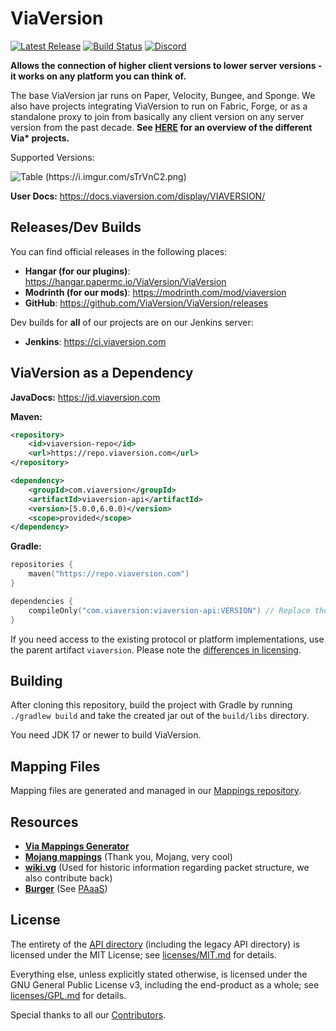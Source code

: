 # ViaVersion

[![Latest Release](https://img.shields.io/github/v/release/ViaVersion/ViaVersion)](https://viaversion.com)
[![Build Status](https://github.com/ViaVersion/ViaVersion/actions/workflows/gradle.yml/badge.svg?branch=master)](https://github.com/ViaVersion/ViaVersion/actions)
[![Discord](https://img.shields.io/badge/chat-on%20discord-blue.svg)](https://viaversion.com/discord)

**Allows the connection of higher client versions to lower server versions -
it works on any platform you can think of.**

The base ViaVersion jar runs on Paper, Velocity, Bungee, and Sponge. We also have projects integrating ViaVersion to run
on Fabric, Forge, or as a standalone proxy to join from basically any client version on any server version from the
past decade. **See [HERE](https://github.com/ViaVersion) for an overview of the different Via\* projects.**

Supported Versions:

![Table (https://i.imgur.com/sTrVnC2.png)](https://i.imgur.com/sTrVnC2.png)

**User Docs:** https://docs.viaversion.com/display/VIAVERSION/

Releases/Dev Builds
--------
You can find official releases in the following places:

- **Hangar (for our plugins)**: https://hangar.papermc.io/ViaVersion/ViaVersion
- **Modrinth (for our mods)**: https://modrinth.com/mod/viaversion
- **GitHub**: https://github.com/ViaVersion/ViaVersion/releases

Dev builds for **all** of our projects are on our Jenkins server:

- **Jenkins**: https://ci.viaversion.com

ViaVersion as a Dependency
----------

**JavaDocs:** https://jd.viaversion.com

**Maven:**

```xml
<repository>
    <id>viaversion-repo</id>
    <url>https://repo.viaversion.com</url>
</repository>
```

```xml
<dependency>
    <groupId>com.viaversion</groupId>
    <artifactId>viaversion-api</artifactId>
    <version>[5.0.0,6.0.0)</version>
    <scope>provided</scope>
</dependency>
```

**Gradle:**

```kotlin
repositories {
    maven("https://repo.viaversion.com")
}

dependencies {
    compileOnly("com.viaversion:viaversion-api:VERSION") // Replace the version
}
```

If you need access to the existing protocol or platform implementations, use the parent artifact `viaversion`.
Please note the [differences in licensing](#license).


Building
--------
After cloning this repository, build the project with Gradle by running `./gradlew build` and take the created jar out
of the `build/libs` directory.

You need JDK 17 or newer to build ViaVersion.


Mapping Files
--------------
Mapping files are generated and managed in our [Mappings repository](https://github.com/ViaVersion/Mappings).


Resources
--------

- **[Via Mappings Generator](https://github.com/ViaVersion/Mappings)**
- **[Mojang mappings](https://minecraft.wiki/w/Obfuscation_map)** (Thank you, Mojang, very cool)
- **[wiki.vg](https://wiki.vg)** (Used for historic information regarding packet structure, we also contribute back)
- **[Burger](https://github.com/Pokechu22/Burger)** (See [PAaaS](https://github.com/Matsv/Paaas))

License
--------
The entirety of the [API directory](api) (including the legacy API directory) is licensed under the MIT License;
see [licenses/MIT.md](licenses/MIT.md) for
details.

Everything else, unless explicitly stated otherwise, is licensed under the GNU General Public License v3, including the
end-product as a whole; see [licenses/GPL.md](licenses/GPL.md) for details.

Special thanks to all our [Contributors](https://github.com/ViaVersion/ViaVersion/graphs/contributors).
